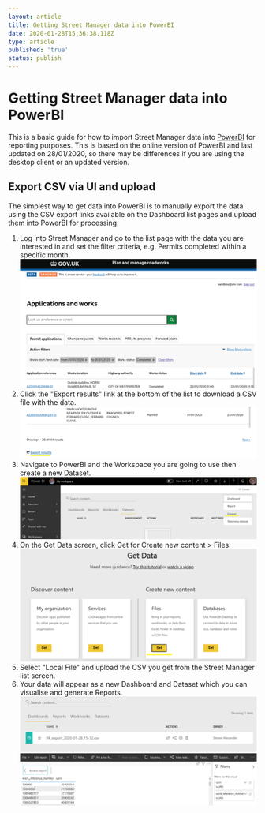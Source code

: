 ```yaml
---
layout: article
title: Getting Street Manager data into PowerBI
date: 2020-01-28T15:36:38.118Z
type: article
published: 'true'
status: publish
---
```

# Getting Street Manager data into PowerBI

This is a basic guide for how to import Street Manager data into [PowerBI](https://powerbi.microsoft.com/en-us/) for reporting purposes. This is based on the online version of PowerBI and last updated on 28/01/2020, so there may be differences if you are using the desktop client or an updated version.

## Export CSV via UI and upload

The simplest way to get data into PowerBI is to manually export the data using the   CSV export links available on the Dashboard list pages and upload them into PowerBI for processing.

1. Log into Street Manager and go to the list page with the data you are interested in and set the filter criteria, e.g. Permits completed within a specific month.
    ![permit list for export](/docs/assets/images/cms/permit-list-for-export-1.png "permit list for export")
2. Click the "Export results" link at the bottom of the list to download a CSV file with the data.
    ![download csv link](/docs/assets/images/cms/permit-list-for-export-2.png "download csv link")
3. Navigate to PowerBI and the Workspace you are going to use then create a new Dataset.
    ![new dataset](/docs/assets/images/cms/powerbi-new-dataset.png "new dataset")
4. On the Get Data screen, click Get for Create new content > Files.
    ![PowerBI get data file](/docs/assets/images/cms/powerbi-get-data.png "PowerBI get data file")
5. Select "Local File" and upload the CSV you get from the Street Manager list screen.
6. Your data will appear as a new Dashboard and Dataset which you can visualise and generate Reports.
    ![Dashboard](/docs/assets/images/cms/powerbi-dashboard.png "Dashboard")
    ![Report](/docs/assets/images/cms/powerbi-report.png "Report")
